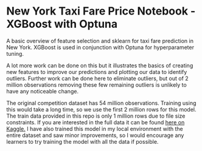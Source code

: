 # New York Taxi Fare Price Notebook - XGBoost with Optuna
A basic overview of feature selection and sklearn for taxi fare prediction in New York. XGBoost is used in conjunction with Optuna for hyperparameter tuning.

A lot more work can be done on this but it illustrates the basics of creating new features to improve our predictions and plotting our data to identify outliers. Further work can be done here to eliminate outliers, but out of 2 million observations removing these few remaining outliers is unlikely to have any noticeable change.

The original competition dataset has 54 million observations. Training using this would take a long time, so we use the first 2 million rows for this model. The train data provided in this repo is only 1 million rows due to file size constraints. If you are interested in the full data it can be found [here on Kaggle.](https://www.kaggle.com/c/new-york-city-taxi-fare-prediction/data) I have also trained this model in my local environment with the entire dataset and saw minor improvements, so I would encourage any learners to try training the model with all the data if possible.